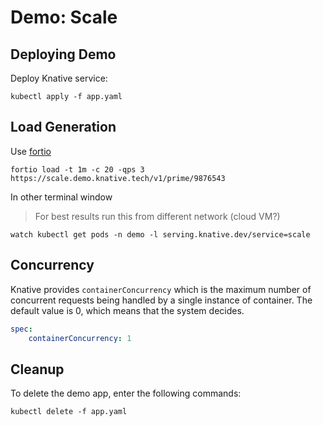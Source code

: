 # Demo: Scale

## Deploying Demo

Deploy Knative service:

`kubectl apply -f app.yaml`


## Load Generation

Use [fortio](https://github.com/fortio/fortio)

```shell
fortio load -t 1m -c 20 -qps 3 https://scale.demo.knative.tech/v1/prime/9876543
```

In other terminal window

> For best results run this from different network (cloud VM?)

```shell
watch kubectl get pods -n demo -l serving.knative.dev/service=scale
```

## Concurrency

Knative provides `containerConcurrency` which is the maximum number of concurrent requests being handled by a single instance of container. The default value is 0, which means that the system decides.

```yaml
spec:
    containerConcurrency: 1
```

## Cleanup

To delete the demo app, enter the following commands:

```
kubectl delete -f app.yaml
```
